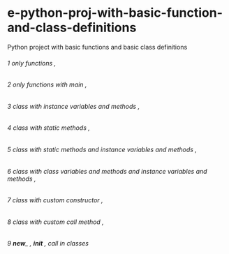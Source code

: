 # e-python-proj-with-basic-function-and-class-definitions
Python project with basic functions and basic class definitions



###### 1 only functions ,
###### 2 only functions with main , 
###### 3 class with instance variables and methods , 
###### 4 class with static methods , 
###### 5 class with static methods and instance variables and methods , 
###### 6 class with class variables and methods and instance variables and methods ,
###### 7 class with custom constructor , 
###### 8 class with custom call method ,
###### 9 __new___ , __init__ , call in classes

